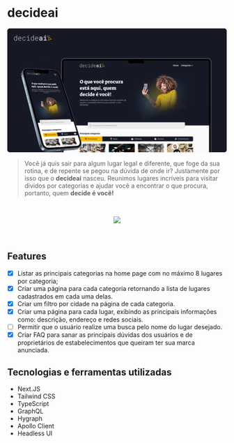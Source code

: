# decideai

![decideai - projeto](./decideai_cover.png)

> Você já quis sair para algum lugar legal e diferente, que foge da sua rotina, e de repente se pegou na dúvida de onde ir? Justamente por isso que o **decideai** nasceu. Reunimos lugares incríveis para visitar dividos por categorias e ajudar você a encontrar o que procura, portanto, quem **decide é você!** 

<br/>

<p align="center">
<img src="https://img.shields.io/badge/Status-Em%20desenvolvimento-informational?style=for-the-badge"/>
</p>

<br />

## Features
- [x] Listar as principais categorias na home page com no máximo 8 lugares por categoria;
- [x] Criar uma página para cada categoria retornando a lista de lugares cadastrados em cada uma delas.
- [x] Criar um filtro por cidade na página de cada categoria.
- [x] Criar uma página para cada lugar, exibindo as principais informações como: descrição, endereço e redes sociais.
- [ ] Permitir que o usuário realize uma busca pelo nome do lugar desejado.
- [x] Criar FAQ para sanar as principais dúvidas dos usuários e de proprietários de estabelecimentos que queiram ter sua marca anunciada.

## Tecnologias e ferramentas utilizadas
- Next.JS
- Tailwind CSS
- TypeScript
- GraphQL
- Hygraph
- Apollo Client
- Headless UI

<!-- Para acessar o projeto em produção [Clique aqui!](https://adopet-lailsonlm.vercel.app/) -->
